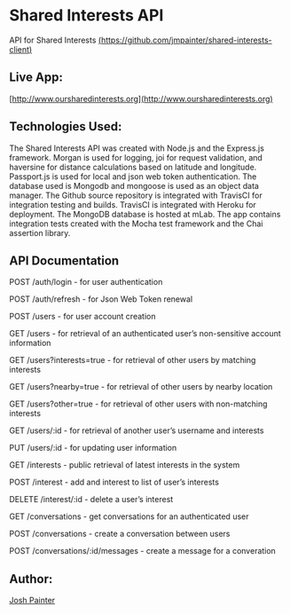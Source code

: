 # Shared Interests API

API for Shared Interests 
[(https://github.com/jmpainter/shared-interests-client)](https://github.com/jmpainter/shared-interests-client)

## Live App:

[http://www.oursharedinterests.org](http://www.oursharedinterests.org)

## Technologies Used:
 
The Shared Interests API was created with Node.js and the Express.js framework. Morgan is used for logging, joi for request validation, and haversine for distance calculations based on latitude and longitude. Passport.js is used for local and json web token authentication. The database used is Mongodb and mongoose is used as an object data manager. The Github source repository is integrated with TravisCI for integration testing and builds. TravisCI is integrated with Heroku for deployment. The MongoDB database is hosted at mLab. The app contains integration tests created with the Mocha test framework and the Chai assertion library.

## API Documentation

POST /auth/login - for user authentication

POST /auth/refresh - for Json Web Token renewal

POST /users - for user account creation

GET /users - for retrieval of an authenticated user’s non-sensitive account information

GET /users?interests=true - for retrieval of other users by matching interests

GET /users?nearby=true - for retrieval of other users by nearby location

GET /users?other=true - for retrieval of other users with non-matching interests

GET /users/:id - for retrieval of another user’s username and interests

PUT /users/:id - for updating user information

GET /interests - public retrieval of latest interests in the system

POST /interest - add and interest to list of user’s interests

DELETE /interest/:id - delete a user’s interest

GET /conversations - get conversations for an authenticated user

POST /conversations - create a conversation between users

POST /conversations/:id/messages - create a message for a converation

## Author:

[Josh Painter](http://joshuapainter.com/)


